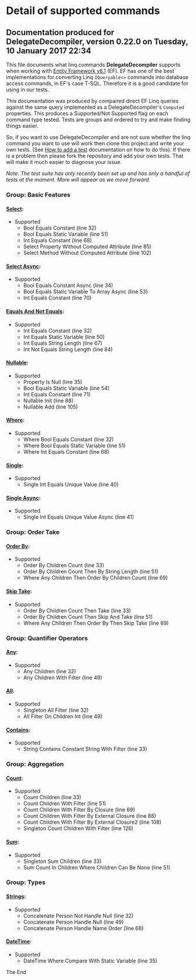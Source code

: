 Detail of supported commands
============
## Documentation produced for DelegateDecompiler, version 0.22.0 on Tuesday, 10 January 2017 22:34

This file documents what linq commands **DelegateDecompiler** supports when
working with [Entity Framework v6.1](http://msdn.microsoft.com/en-us/data/aa937723) (EF).
EF has one of the best implementations for converting Linq `IQueryable<>` commands into database
access commands, in EF's case T-SQL. Therefore it is a good candidate for using in our tests.

This documentation was produced by compaired direct EF Linq queries against the same query implemented
as a DelegateDecompiler's `Computed` properties. This produces a Supported/Not Supported flag
on each command type tested. Tests are groups and ordered to try and make finding things
easier.

So, if you want to use DelegateDecompiler and are not sure whether the linq command
you want to use will work then clone this project and write your own tests.
(See [How to add a test](HowToAddMoreTests.md) documentation on how to do this). 
If there is a problem then please fork the repository and add your own tests. 
That will make it much easier to diagnose your issue.

*Note: The test suite has only recently been set up and has only a handful of tests at the moment.
More will appear as we move forward.*


### Group: Basic Features
#### [Select](../TestGroup05BasicFeatures/Test01Select.cs):
- Supported
  * Bool Equals Constant (line 32)
  * Bool Equals Static Variable (line 51)
  * Int Equals Constant (line 68)
  * Select Property Without Computed Attribute (line 85)
  * Select Method Without Computed Attribute (line 102)

#### [Select Async](../TestGroup05BasicFeatures/Test02SelectAsync.cs):
- Supported
  * Bool Equals Constant Async (line 34)
  * Bool Equals Static Variable To Array Async (line 53)
  * Int Equals Constant (line 70)

#### [Equals And Not Equals](../TestGroup05BasicFeatures/Test03EqualsAndNotEquals.cs):
- Supported
  * Int Equals Constant (line 32)
  * Int Equals Static Variable (line 50)
  * Int Equals String Length (line 67)
  * Int Not Equals String Length (line 84)

#### [Nullable](../TestGroup05BasicFeatures/Test04Nullable.cs):
- Supported
  * Property Is Null (line 35)
  * Bool Equals Static Variable (line 54)
  * Int Equals Constant (line 71)
  * Nullable Init (line 88)
  * Nullable Add (line 105)

#### [Where](../TestGroup05BasicFeatures/Test05Where.cs):
- Supported
  * Where Bool Equals Constant (line 32)
  * Where Bool Equals Static Variable (line 51)
  * Where Int Equals Constant (line 68)

#### [Single](../TestGroup05BasicFeatures/Test10Single.cs):
- Supported
  * Single Int Equals Unique Value (line 40)

#### [Single Async](../TestGroup05BasicFeatures/Test11SingleAsync.cs):
- Supported
  * Single Int Equals Unique Value Async (line 41)


### Group: Order Take
#### [Order By](../TestGroup10OrderTake/Test01OrderBy.cs):
- Supported
  * Order By Children Count (line 33)
  * Order By Children Count Then By String Length (line 51)
  * Where Any Children Then Order By Children Count (line 69)

#### [Skip Take](../TestGroup10OrderTake/Test02SkipTake.cs):
- Supported
  * Order By Children Count Then Take (line 33)
  * Order By Children Count Then Skip And Take (line 51)
  * Where Any Children Then Order By Then Skip Take (line 69)


### Group: Quantifier Operators
#### [Any](../TestGroup12QuantifierOperators/Test01Any.cs):
- Supported
  * Any Children (line 32)
  * Any Children With Filter (line 49)

#### [All](../TestGroup12QuantifierOperators/Test02All.cs):
- Supported
  * Singleton All Filter (line 32)
  * All Filter On Children Int (line 49)

#### [Contains](../TestGroup12QuantifierOperators/Test03Contains.cs):
- Supported
  * String Contains Constant String With Filter (line 33)


### Group: Aggregation
#### [Count](../TestGroup15Aggregation/Test01Count.cs):
- Supported
  * Count Children (line 33)
  * Count Children With Filter (line 51)
  * Count Children With Filter By Closure (line 69)
  * Count Children With Filter By External Closure (line 88)
  * Count Children With Filter By External Closure2 (line 108)
  * Singleton Count Children With Filter (line 126)

#### [Sum](../TestGroup15Aggregation/Test02Sum.cs):
- Supported
  * Singleton Sum Children (line 33)
  * Sum Count In Children Where Children Can Be None (line 51)


### Group: Types
#### [Strings](../TestGroup50Types/Test01Strings.cs):
- Supported
  * Concatenate Person Not Handle Null (line 32)
  * Concatenate Person Handle Null (line 49)
  * Concatenate Person Handle Name Order (line 68)

#### [DateTime](../TestGroup50Types/Test05DateTime.cs):
- Supported
  * DateTime Where Compare With Static Variable (line 35)



The End
